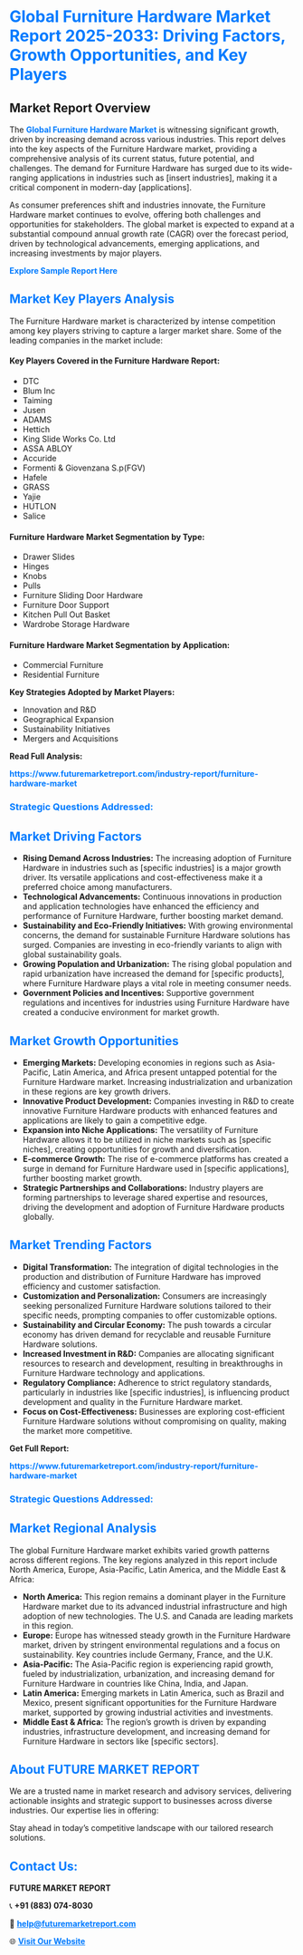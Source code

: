 <h1 style="color: #007BFF;">Global Furniture Hardware Market Report 2025-2033: Driving Factors, Growth Opportunities, and Key Players</h1>

<section id="overview">
<h2>Market Report Overview</h2>
<p>The <a href="https://www.futuremarketreport.com/industry-report/furniture-hardware-market" style="color: #007BFF; text-decoration: none;"><strong>Global Furniture Hardware Market</strong></a> is witnessing significant growth, driven by increasing demand across various industries. This report delves into the key aspects of the Furniture Hardware market, providing a comprehensive analysis of its current status, future potential, and challenges. The demand for Furniture Hardware has surged due to its wide-ranging applications in industries such as [insert industries], making it a critical component in modern-day [applications].</p>
<p>As consumer preferences shift and industries innovate, the Furniture Hardware market continues to evolve, offering both challenges and opportunities for stakeholders. The global market is expected to expand at a substantial compound annual growth rate (CAGR) over the forecast period, driven by technological advancements, emerging applications, and increasing investments by major players.</p>
</section>

<section id="overview">
<p><a href="https://www.futuremarketreport.com/request-sample/reportId=26738" style="color: #007BFF; text-decoration: none;"><strong>Explore Sample Report Here</strong></a></p>
</section>

<section id="key-players">
<h2 style="color: #007BFF;">Market Key Players Analysis</h2>
<p>The Furniture Hardware market is characterized by intense competition among key players striving to capture a larger market share. Some of the leading companies in the market include:</p>
<h4>Key Players Covered in the Furniture Hardware Report:</h4>
<ul><li>DTC</li><li>Blum Inc</li><li>Taiming</li><li>Jusen</li><li>ADAMS</li><li>Hettich</li><li>King Slide Works Co. Ltd</li><li>ASSA ABLOY</li><li>Accuride</li><li>Formenti &amp; Giovenzana S.p(FGV)</li><li>Hafele</li><li>GRASS</li><li>Yajie</li><li>HUTLON</li><li>Salice</li></ul>
<h4>Furniture Hardware Market Segmentation by Type:</h4>
<ul><li>Drawer Slides</li><li>Hinges</li><li>Knobs</li><li>Pulls</li><li>Furniture Sliding Door Hardware</li><li>Furniture Door Support</li><li>Kitchen Pull Out Basket</li><li>Wardrobe Storage Hardware</li></ul>

<h4>Furniture Hardware Market Segmentation by Application:</h4>
<ul><li>Commercial Furniture</li><li>Residential Furniture</li></ul>
<p><strong>Key Strategies Adopted by Market Players:</strong></p>
<ul>
<li>Innovation and R&D</li>
<li>Geographical Expansion</li>
<li>Sustainability Initiatives</li>
<li>Mergers and Acquisitions</li>
</ul>
</section>

<section>
<p><strong>Read Full Analysis: </strong></p><a href="https://www.futuremarketreport.com/industry-report/furniture-hardware-market" style="color: #007BFF; text-decoration: none;"><strong>https://www.futuremarketreport.com/industry-report/furniture-hardware-market</strong></a>
<h3 style="color: #007BFF;">Strategic Questions Addressed:</h3>
</section>

<section id="driving-factors">
<h2 style="color: #007BFF;">Market Driving Factors</h2>
<ul>
<li><strong>Rising Demand Across Industries:</strong> The increasing adoption of Furniture Hardware in industries such as [specific industries] is a major growth driver. Its versatile applications and cost-effectiveness make it a preferred choice among manufacturers.</li>
<li><strong>Technological Advancements:</strong> Continuous innovations in production and application technologies have enhanced the efficiency and performance of Furniture Hardware, further boosting market demand.</li>
<li><strong>Sustainability and Eco-Friendly Initiatives:</strong> With growing environmental concerns, the demand for sustainable Furniture Hardware solutions has surged. Companies are investing in eco-friendly variants to align with global sustainability goals.</li>
<li><strong>Growing Population and Urbanization:</strong> The rising global population and rapid urbanization have increased the demand for [specific products], where Furniture Hardware plays a vital role in meeting consumer needs.</li>
<li><strong>Government Policies and Incentives:</strong> Supportive government regulations and incentives for industries using Furniture Hardware have created a conducive environment for market growth.</li>
</ul>
</section>

<section id="growth-opportunities">
<h2 style="color: #007BFF;">Market Growth Opportunities</h2>
<ul>
<li><strong>Emerging Markets:</strong> Developing economies in regions such as Asia-Pacific, Latin America, and Africa present untapped potential for the Furniture Hardware market. Increasing industrialization and urbanization in these regions are key growth drivers.</li>
<li><strong>Innovative Product Development:</strong> Companies investing in R&D to create innovative Furniture Hardware products with enhanced features and applications are likely to gain a competitive edge.</li>
<li><strong>Expansion into Niche Applications:</strong> The versatility of Furniture Hardware allows it to be utilized in niche markets such as [specific niches], creating opportunities for growth and diversification.</li>
<li><strong>E-commerce Growth:</strong> The rise of e-commerce platforms has created a surge in demand for Furniture Hardware used in [specific applications], further boosting market growth.</li>
<li><strong>Strategic Partnerships and Collaborations:</strong> Industry players are forming partnerships to leverage shared expertise and resources, driving the development and adoption of Furniture Hardware products globally.</li>
</ul>
</section>

<section id="trending-factors">
<h2 style="color: #007BFF;">Market Trending Factors</h2>
<ul>
<li><strong>Digital Transformation:</strong> The integration of digital technologies in the production and distribution of Furniture Hardware has improved efficiency and customer satisfaction.</li>
<li><strong>Customization and Personalization:</strong> Consumers are increasingly seeking personalized Furniture Hardware solutions tailored to their specific needs, prompting companies to offer customizable options.</li>
<li><strong>Sustainability and Circular Economy:</strong> The push towards a circular economy has driven demand for recyclable and reusable Furniture Hardware solutions.</li>
<li><strong>Increased Investment in R&D:</strong> Companies are allocating significant resources to research and development, resulting in breakthroughs in Furniture Hardware technology and applications.</li>
<li><strong>Regulatory Compliance:</strong> Adherence to strict regulatory standards, particularly in industries like [specific industries], is influencing product development and quality in the Furniture Hardware market.</li>
<li><strong>Focus on Cost-Effectiveness:</strong> Businesses are exploring cost-efficient Furniture Hardware solutions without compromising on quality, making the market more competitive.</li>
</ul>
</section>

<section>
<p><strong>Get Full Report: </strong></p><a href="https://www.futuremarketreport.com/industry-report/furniture-hardware-market" style="color: #007BFF; text-decoration: none;"><strong>https://www.futuremarketreport.com/industry-report/furniture-hardware-market</strong></a>
<h3 style="color: #007BFF;">Strategic Questions Addressed:</h3>
</section>


<section id="regional-analysis">
<h2 style="color: #007BFF;">Market Regional Analysis</h2>
<p>The global Furniture Hardware market exhibits varied growth patterns across different regions. The key regions analyzed in this report include North America, Europe, Asia-Pacific, Latin America, and the Middle East & Africa:</p>
<ul>
<li><strong>North America:</strong> This region remains a dominant player in the Furniture Hardware market due to its advanced industrial infrastructure and high adoption of new technologies. The U.S. and Canada are leading markets in this region.</li>
<li><strong>Europe:</strong> Europe has witnessed steady growth in the Furniture Hardware market, driven by stringent environmental regulations and a focus on sustainability. Key countries include Germany, France, and the U.K.</li>
<li><strong>Asia-Pacific:</strong> The Asia-Pacific region is experiencing rapid growth, fueled by industrialization, urbanization, and increasing demand for Furniture Hardware in countries like China, India, and Japan.</li>
<li><strong>Latin America:</strong> Emerging markets in Latin America, such as Brazil and Mexico, present significant opportunities for the Furniture Hardware market, supported by growing industrial activities and investments.</li>
<li><strong>Middle East & Africa:</strong> The region’s growth is driven by expanding industries, infrastructure development, and increasing demand for Furniture Hardware in sectors like [specific sectors].</li>
</ul>
</section>

<footer>
<h2 style="color: #007BFF;">About FUTURE MARKET REPORT</h2>
<p>We are a trusted name in market research and advisory services, delivering actionable insights and strategic support to businesses across diverse industries. Our expertise lies in offering:</p>

<p>Stay ahead in today’s competitive landscape with our tailored research solutions.</p>

<h2 style="color: #007BFF;">Contact Us:</h2>
<p><strong>FUTURE MARKET REPORT</strong></p>
<p>📞 <strong>+91 (883) 074-8030</strong></p>
<p>📧 <strong><a href="mailto:help@futuremarketreport.com" style="color: #007BFF;">help@futuremarketreport.com</a></strong></p>
<p>🌐 <strong><a href="https://www.futuremarketreport.com/" style="color: #007BFF;">Visit Our Website</a></strong></p>
</footer>